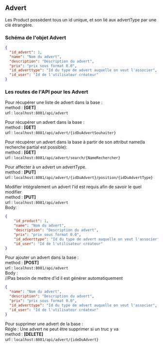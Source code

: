 ## Advert

Les Product possèdent tous un id unique, et son lié aux advertType par une clé étrangère.

### Schéma de l'objet Advert

```json
{
  "id_advert": 1,
  "name": "Nom du advert",
  "description": "Description du advert",
  "prix": "prix sous format 0.0",
  "id_adverttype": "Id du type de advert auquelle on veut l'associer",
  "id_user": "Id de l'utilisateur créateur"
}
```

### Les routes de l'API pour les Advert

Pour récupérer une liste de advert dans la base :</br>
method : **[GET]**</br>
url : `localhost:8081/api/advert`</br>

Pour récupérer un advert dans la base :</br>
method : **[GET]**</br>
url : `localhost:8081/api/advert/{idDuAdvertSouhaiter}`</br>

Pour récupérer un advert dans la base à partir de son attribut name(la recherche
partial est possible):</br>
method : **[GET]**</br>
url : `localhost:8081/api/advert/search/{NameRechercher}`</br>

Pour affecter à un advert un advertType.</br>
method : **[PUT]** </br>
url : `localhost:8081/api/advert/{idDuAdvert}/position/{idDuAdvertType}`</br>

Modifier intégralement un advert l'id est requis afin de savoir le quel modifier</br>
method : **[PUT]** </br>
url : `localhost:8081/api/advert`</br>
Body:</br>
```json
{
    "id_product": 1,
    "name": "Nom du advert",
    "description": "Description du advert",
    "prix": "prix sous format 0.0",
    "id_adverttype": "Id du type de advert auquelle on veut l'associer",
    "id_user": "Id de l'utilisateur créateur"
}
```

Pour ajouter un advert dans la base :</br>
method : **[POST]**</br>
url : `localhost:8081/api/advert`</br>
Body :</br>
//Pas besoin de mettre d'id il est générer automatiquement</br>

```json
{
  "name": "Nom du advert",
  "description": "Description du advert",
  "prix": "prix sous format 0.0",
  "id_adverttype": "Id du type de advert auquelle on veut l'associer",
  "id_user": "Id de l'utilisateur créateur"
}
```

Pour supprimer une advert de la base :</br>
Régle : Une advert ne peut être supprimer si un truc y va</br>
method : **[DELETE]**</br>
url : `localhost:8081/api/advert/{ideDuAdvert}`</br>
